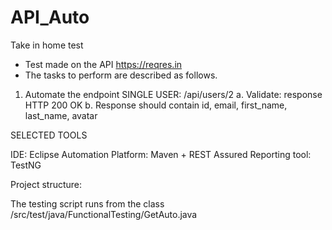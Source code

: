 # API_Auto
Take in home test

- Test made on the API https://reqres.in 
- The tasks to perform are described as follows.

1. Automate the endpoint SINGLE USER: /api/users/2
  a. Validate: response HTTP 200 OK
  b. Response should contain id, email, first_name, last_name, avatar
  
  
SELECTED TOOLS

IDE: Eclipse
Automation Platform: Maven + REST Assured
Reporting tool: TestNG


Project structure:

The testing script runs from the class /src/test/java/FunctionalTesting/GetAuto.java
